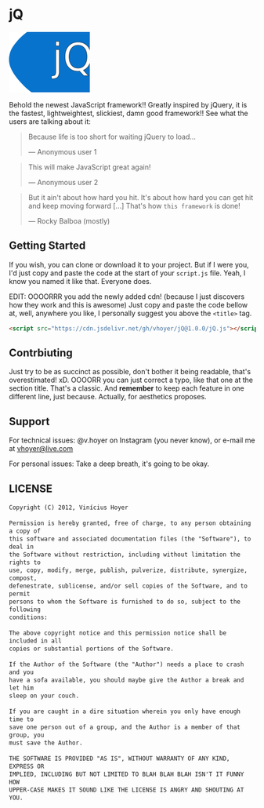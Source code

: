 jQ
==

![logo](logo.png)

Behold the newest JavaScript framework!! Greatly inspired by jQuery, it is the
fastest, lightweightest, slickiest, damn good framework!! See what the users
are talking about it:

> Because life is too short for waiting jQuery to load...
>
> — Anonymous user 1

> This will make JavaScript great again!
>
> — Anonymous user 2

> But it ain't about how hard you hit. It's about how hard you can get hit and
> keep moving forward [...] That's how `this framework` is done!
>
> — Rocky Balboa (mostly)

Getting Started
---------------
If you wish, you can clone or download it to your project. But if I were you,
I'd just copy and paste the code at the start of your `script.js` file. Yeah,
I know you named it like that. Everyone does.

EDIT: OOOORRR you add the newly added cdn! (because I just discovers how they
work and this is awesome) Just copy and paste the code bellow at, well,
anywhere you like, I personally suggest you above the `<title>` tag.

```html
<script src="https://cdn.jsdelivr.net/gh/vhoyer/jQ@1.0.0/jQ.js"></script>
```

Contrbiuting
-----------
Just try to be as succinct as possible, don't bother it being readable, that's
overestimated! xD. OOOORR you can just correct a typo, like that one at the
section title. That's a classic. And **remember** to keep each feature in one
different line, just because. Actually, for aesthetics proposes.

Support
-------

For technical issues: @v.hoyer on Instagram (you never know), or e-mail me at
vhoyer@live.com

For personal issues: Take a deep breath, it's going to be okay.

LICENSE
-------

```
Copyright (C) 2012, Vinícius Hoyer

Permission is hereby granted, free of charge, to any person obtaining a copy of
this software and associated documentation files (the "Software"), to deal in
the Software without restriction, including without limitation the rights to
use, copy, modify, merge, publish, pulverize, distribute, synergize, compost,
defenestrate, sublicense, and/or sell copies of the Software, and to permit
persons to whom the Software is furnished to do so, subject to the following
conditions:

The above copyright notice and this permission notice shall be included in all
copies or substantial portions of the Software.

If the Author of the Software (the "Author") needs a place to crash and you
have a sofa available, you should maybe give the Author a break and let him
sleep on your couch.

If you are caught in a dire situation wherein you only have enough time to
save one person out of a group, and the Author is a member of that group, you
must save the Author.

THE SOFTWARE IS PROVIDED "AS IS", WITHOUT WARRANTY OF ANY KIND, EXPRESS OR
IMPLIED, INCLUDING BUT NOT LIMITED TO BLAH BLAH BLAH ISN'T IT FUNNY HOW
UPPER-CASE MAKES IT SOUND LIKE THE LICENSE IS ANGRY AND SHOUTING AT YOU.
```
